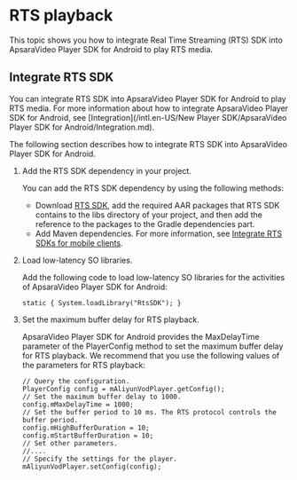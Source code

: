 # RTS playback

This topic shows you how to integrate Real Time Streaming \(RTS\) SDK into ApsaraVideo Player SDK for Android to play RTS media.

## Integrate RTS SDK

You can integrate RTS SDK into ApsaraVideo Player SDK for Android to play RTS media. For more information about how to integrate ApsaraVideo Player SDK for Android, see [Integration](/intl.en-US/New Player SDK/ApsaraVideo Player SDK for Android/Integration.md).

The following section describes how to integrate RTS SDK into ApsaraVideo Player SDK for Android.

1.  Add the RTS SDK dependency in your project.

    You can add the RTS SDK dependency by using the following methods:

    -   Download [RTS SDK](https://help.aliyun.com/document_detail/177373.html), add the required AAR packages that RTS SDK contains to the libs directory of your project, and then add the reference to the packages to the Gradle dependencies part.
    -   Add Maven dependencies. For more information, see [Integrate RTS SDKs for mobile clients](https://help.aliyun.com/document_detail/185582.html).
2.  Load low-latency SO libraries.

    Add the following code to load low-latency SO libraries for the activities of ApsaraVideo Player SDK for Android:

    ```
    static { System.loadLibrary("RtsSDK"); }
    ```

3.  Set the maximum buffer delay for RTS playback.

    ApsaraVideo Player SDK for Android provides the MaxDelayTime parameter of the PlayerConfig method to set the maximum buffer delay for RTS playback. We recommend that you use the following values of the parameters for RTS playback:

    ```
    // Query the configuration.
    PlayerConfig config = mAliyunVodPlayer.getConfig();
    // Set the maximum buffer delay to 1000.
    config.mMaxDelayTime = 1000;
    // Set the buffer period to 10 ms. The RTS protocol controls the buffer period.
    config.mHighBufferDuration = 10;
    config.mStartBufferDuration = 10;
    // Set other parameters.
    //....
    // Specify the settings for the player.
    mAliyunVodPlayer.setConfig(config);
    ```


